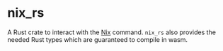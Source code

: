 # nix_rs

A Rust crate to interact with the [Nix](https://flakular.in/install/) command. `nix_rs` also provides the needed Rust types which are guaranteed to compile in wasm.
